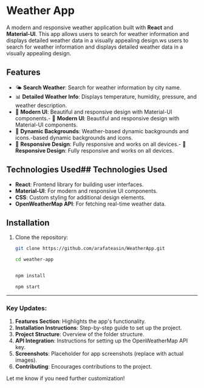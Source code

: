 # Weather App

A modern and responsive weather application built with **React** and **Material-UI**. This app allows users to search for weather information and displays detailed weather data in a visually appealing design.ws users to search for weather information and displays detailed weather data in a visually appealing design.

## Features

- 🌤 **Search Weather**: Search for weather information by city name.
- 📊 **Detailed Weather Info**: Displays temperature, humidity, pressure, and weather description.
- 🎨 **Modern UI**: Beautiful and responsive design with Material-UI components.- 🎨 **Modern UI**: Beautiful and responsive design with Material-UI components.
- 🌈 **Dynamic Backgrounds**: Weather-based dynamic backgrounds and icons.-based dynamic backgrounds and icons.
- 📱 **Responsive Design**: Fully responsive and works on all devices.- 📱 **Responsive Design**: Fully responsive and works on all devices.

## Technologies Used## Technologies Used

- **React**: Frontend library for building user interfaces.
- **Material-UI**: For modern and responsive UI components.
- **CSS**: Custom styling for additional design elements.
- **OpenWeatherMap API**: For fetching real-time weather data.

## Installation

1. Clone the repository:

   ```bash
   git clone https://github.com/arafateasin/WeatherApp.git

   cd weather-app


   npm install

   npm start
   ```

---

### Key Updates:

1. **Features Section**: Highlights the app's functionality.
2. **Installation Instructions**: Step-by-step guide to set up the project.
3. **Project Structure**: Overview of the folder structure.
4. **API Integration**: Instructions for setting up the OpenWeatherMap API key.
5. **Screenshots**: Placeholder for app screenshots (replace with actual images).
6. **Contributing**: Encourages contributions to the project.

Let me know if you need further customization!

